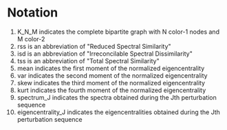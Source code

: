 # Notation
1. K\_N_M indicates the complete bipartite graph with N color-1 nodes and M color-2
2. rss is an abbreviation of "Reduced Spectral Similarity"
3. isd is an abbreviation of "Irreconcilable Spectral Dissimilarity"
4. tss is an abbreviation of "Total Spectral Similarity"
5. mean indicates the first moment of the normalized eigencentrality
6. var indicates the second moment of the normalized eigencentrality
7. skew indicates the third moment of the normalized eigencentrality
8. kurt indicates the fourth moment of the normalized eigencentrality
9. spectrum_J indicates the spectra obtained during the Jth perturbation sequence
10. eigencentrality_J indicates the eigencentralities obtained during the Jth perturbation sequence